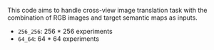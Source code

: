 This code aims to handle cross-view image translation task with the combination of RGB images and target semantic maps as inputs. 
- `256_256`: 256 * 256 experiments
- `64_64`: 64 * 64 experiments
